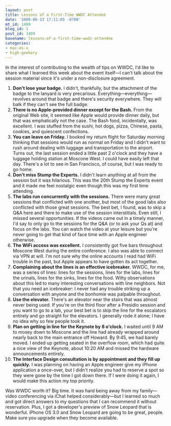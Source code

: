 ```yaml
---
layout: post
title: Lessons of a First-Time WWDC Attendee
date: '2009-06-13 17:11:05 -0700'
mt_id: 1409
blog_id: 1
post_id: 1409
basename: lessons-of-a-first-time-wwdc-attendee
categories:
- mac-os-x
- high-geekery
---
```

<p>
In the interest of contributing to the wealth of tips on WWDC, I'd like to share what I learned this week about the event itself&#x2014;I can't talk about the session material since it's under a non-disclosure agreement.
</p>
<ol>
<li>
<strong>Don't lose your badge.</strong> I didn't, thankfully, but the attachment of the badge to the lanyard is very precarious. Everything&#x2014;everything&#x2014;revolves around that badge and there's security everywhere. They will balk if they can't see the full badge.
</li>
<li>
<strong>There is no Apple-provided dinner except for the Bash.</strong> From the original Web site, it seemed like Apple would provide dinner daily, but that was emphatically not the case. The Bash food, incidentally, was excellent. I was stuffed from the sushi, hot dogs, pizza, Chinese, pasta, cookies, and quiescent confections.
</li>
<li>
<strong>You can leave on Friday.</strong> I booked my return flight for Saturday morning thinking that sessions would run as normal on Friday and I didn't want to rush around dealing with luggage and transportation to the airport. Turns out, the last session ended a little past 2 o'clock and they have a luggage holding station at Moscone West. I could have easily left that day. There's a lot to see in San Francisco, of course, but I was ready to go home.
</li>
<li>
<strong>Don't miss Stump the Experts.</strong> I didn't learn anything at all from the session but it was hilarious. This was the 20th Stump the Experts event and it made me feel nostalgic even though this was my first time attending.
</li>
<li>
<strong>The labs run concurrently with the sessions.</strong> There were many great sessions that conflicted with one another, but most of the good labs also conflicted with those great sessions. The best bet, I found, was to skip a Q&amp;A here and there to make use of the session interstitials. Even still, I missed several opportunities. If the videos came out in a timely manner, I'd say to only go to the sessions for the Q&amp;A (or to ask your Qs at) and focus on the labs. You can watch the video at your leisure but you're never going to get that kind of face time with an Apple engineer otherwise.
</li>
<li>
<strong>The WiFi access was excellent.</strong> I consistently got five bars throughout Moscone West during the entire conference. I also was able to connect via VPN at will. I'm not sure why the online accounts I read had WiFi trouble in the past, but Apple appears to have gotten its act together.
</li>
<li>
<strong>Complaining about the lines is an effective icebreaker.</strong> WWDC, for me, was a series of lines: lines for the sessions, lines for the labs, lines for the urinals, lines for the sinks, lines for the food. Witty observations about this led to many interesting conversations with line neighbors. Not that you need an icebreaker: I never had any trouble striking up a conversation with anyone and the bonhomie was palpable throughout.
</li>
<li>
<strong>Use the elevator.</strong> There's an elevator near the stairs that was almost never being used. If you're on the third floor after a Presidio session and you want to go to a lab, your best bet is to skip the line for the escalators entirely and go straight for the elevators. I generally rode it alone; I have no idea why so few people took it.
</li>
<li>
<strong>Plan on getting in line for the Keynote by 8 o'clock.</strong> I waited until 9 AM to mosey down to Moscone and the line had already wrapped around nearly back to the main entrance off Howard. By 9:45, we had barely moved. I ended up getting seated in the overflow room, which had quite a nice view of the Keynote, about 10:20 AM and missed the hardware announcements entirely.
</li>
<li>
<strong>The Interface Design consultation is by appointment and they fill up quickly.</strong> I was planning on having an Apple engineer give my iPhone application a once-over, but I didn't realize you had to reserve a spot so they were gone by the time I got down there. If I were doing it again, I would make this action my top priority.
</li>
</ol>
<p>
Was WWDC worth it? Big time. It was hard being away from my family&#x2014;video conferencing via iChat helped considerably&#x2014;but I learned so much and got direct answers to my questions that I can recommend it without reservation. Plus, I got a developer's preview of Snow Leopard that is wonderful. iPhone OS 3.0 and Snow Leopard are going to be great, people. Make sure you upgrade when they become available.
</p>
